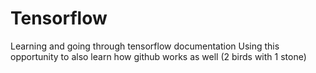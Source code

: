 # Tensorflow
Learning and going through tensorflow documentation
Using this opportunity to also learn how github works as well (2 birds with 1 stone)
